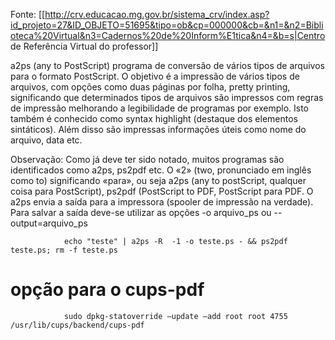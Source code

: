 Fonte: [[http://crv.educacao.mg.gov.br/sistema_crv/index.asp?id_projeto=27&ID_OBJETO=51695&tipo=ob&cp=000000&cb=&n1=&n2=Biblioteca%20Virtual&n3=Cadernos%20de%20Inform%E1tica&n4=&b=s|Centro de Referência Virtual do professor]]

a2ps (any to PostScript) programa de conversão de vários tipos de arquivos
para o formato PostScript. O objetivo é a impressão de vários tipos de
arquivos, com opções como duas páginas por folha, pretty printing,
significando que determinados tipos de arquivos são impressos com regras de
impressão melhorando a legibilidade de programas por exemplo. Isto também é
conhecido como syntax highlight (destaque dos elementos sintáticos). Além
disso são impressas informações úteis como nome do arquivo, data etc.

Observação: Como já deve ter sido notado, muitos programas são identificados
como a2ps, ps2pdf etc. O «2» (two, pronunciado em inglês como to)
significando «para», ou seja a2ps (any to postScript, qualquer coisa para
PostScript), ps2pdf (PostScript to PDF, PostScript para PDF. O a2ps envia a
saída para a impressora (spooler de impressão na verdade). Para salvar a
saída deve-se utilizar as opções -o arquivo_ps ou --output=arquivo_ps


				echo "teste" | a2ps -R  -1 -o teste.ps - && ps2pdf teste.ps; rm -f teste.ps


# opção para o cups-pdf

				sudo dpkg-statoverride –update –add root root 4755 /usr/lib/cups/backend/cups-pdf
